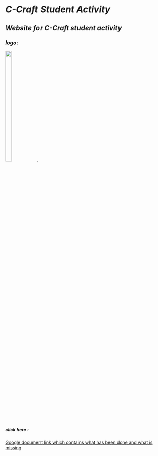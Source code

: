 # *C-Craft Student Activity*
## *Website for C-Craft student activity*

### *logo*:
<img src="https://github.com/reem-atalah/Web_Project/blob/master/public/images/logo7-removebg-preview.png" width="20%" height="30%">.

##### click here : 
[Google document link 
which contains what has been done and what is missing](https://docs.google.com/document/d/1LuV0AKd7E-A0cOyF6t5Gi63-nqyrlTHoROb_w4-_4_A/edit?usp=sharing)
